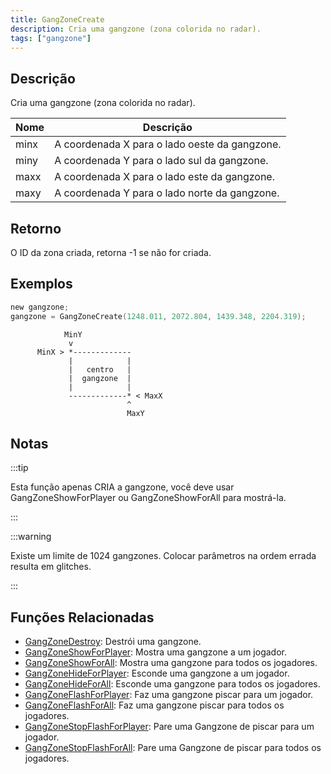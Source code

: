 ```yaml
---
title: GangZoneCreate
description: Cria uma gangzone (zona colorida no radar).
tags: ["gangzone"]
---
```


## Descrição

Cria uma gangzone (zona colorida no radar).

| Nome | Descrição                                     |
| ---- | --------------------------------------------- |
| minx | A coordenada X para o lado oeste da gangzone. |
| miny | A coordenada Y para o lado sul da gangzone.   |
| maxx | A coordenada X para o lado este da gangzone.  |
| maxy | A coordenada Y para o lado norte da gangzone. |

## Retorno

O ID da zona criada, retorna -1 se não for criada.

## Exemplos

```c
new gangzone;
gangzone = GangZoneCreate(1248.011, 2072.804, 1439.348, 2204.319);
```

```
            MinY
             v
      MinX > *-------------
             |            |
             |   centro   |
             |  gangzone  |
             |            |
             -------------* < MaxX
                          ^
                          MaxY
```

## Notas

:::tip

Esta função apenas CRIA a gangzone, você deve usar GangZoneShowForPlayer ou GangZoneShowForAll para mostrá-la.

:::

:::warning

Existe um limite de 1024 gangzones. Colocar parâmetros na ordem errada resulta em glitches.

:::

## Funções Relacionadas

- [GangZoneDestroy](GangZoneDestroy): Destrói uma gangzone.
- [GangZoneShowForPlayer](GangZoneShowForPlayer): Mostra uma gangzone a um jogador.
- [GangZoneShowForAll](GangZoneShowForAll): Mostra uma gangzone para todos os jogadores.
- [GangZoneHideForPlayer](GangZoneHideForPlayer): Esconde uma gangzone a um jogador.
- [GangZoneHideForAll](GangZoneHideForAll): Esconde uma gangzone para todos os jogadores.
- [GangZoneFlashForPlayer](GangZoneFlashForPlayer): Faz uma gangzone piscar para um jogador.
- [GangZoneFlashForAll](GangZoneFlashForAll): Faz uma gangzone piscar para todos os jogadores.
- [GangZoneStopFlashForPlayer](GangZoneStopFlashForPlayer): Pare uma Gangzone de piscar para um jogador.
- [GangZoneStopFlashForAll](GangZoneStopFlashForAll): Pare uma Gangzone de piscar para todos os jogadores.
